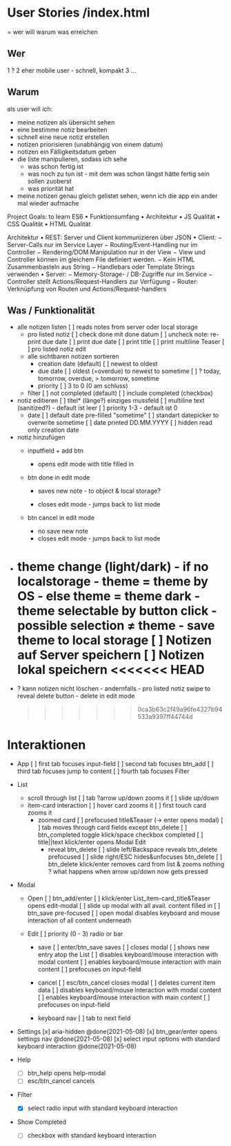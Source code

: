 # User Stories /index.html

= wer will warum was erreichen

## Wer

1 ?
2 eher mobile user - schnell, kompakt
3 ...

## Warum

als user will ich:

- meine notizen als übersicht sehen
- eine bestimme notiz bearbeiten
- schnell eine neue notiz erstellen
- notizen priorisieren (unabhängig von einem datum)
- notizen ein Fälligkeitsdatum geben
- die liste manipulieren, sodass ich sehe
  - was schon fertig ist
  - was noch zu tun ist - mit dem was schon längst hätte fertig sein sollen zuoberst
  - was priorität hat
- meine notizen genau gleich gelistet sehen, wenn ich die app ein ander mal wieder aufmache

Project Goals:
to learn ES6
• Funktionsumfang
• Architektur
• JS Qualität
• CSS Qualität
• HTML Qualität

Architektur
• REST: Server und Client kommunizieren über JSON
• Client:
− Server-Calls nur im Service Layer
− Routing/Event-Handling nur im Controller
− Rendering/DOM Manipulation nur in der View
− View und Controller können im gleichem File definiert werden.
− Kein HTML Zusammenbasteln aus String
− Handlebars oder Template Strings verwenden
• Server:
− Memory-Storage- / DB-Zugriffe nur im Service
− Controller stellt Actions/Request-Handlers zur Verfügung
− Router: Verknüpfung von Routen und Actions/Request-handlers

## Was / Funktionalität

- alle notizen listen
  [ ] reads notes from server oder local storage
  - pro listed notiz
    [ ] check done mit done datum
    [ ] uncheck note: re-print due date
    [ ] print due date
    [ ] print title
    [ ] print multiline Teaser
    [ ] pro listed notiz edit
  - alle sichtbaren notizen sortieren
    - creation date (default)
      [ ] newest to oldest
    - due date
      [ ] oldest (=overdue) to newest to sometime
      [ ] ? today, tomorrow, overdue, > tomorrow, sometime
    - priority
      [ ] 3 to 0 (0 am schluss)
  - filter
    [ ] not completed (default)
    [ ] include completed (checkbox)
- notiz editieren
  [ ] titel\* (länge?) einziges mussfeld
  [ ] multiline text (sanitized?) - default ist leer
  [ ] priority 1-3 - default ist 0
  - date
    [ ] default date pre-filled "sometime"
    [ ] standart datepicker to overwrite sometime
    [ ] date printed DD.MM.YYYY
    [ ] hidden read only creation date
- notiz hinzufügen
  - inputfield + add btn
    - opens edit mode with title filled in
  - btn done in edit mode

    - saves new note - to object & local storage?

    - closes edit mode - jumps back to list mode

  - btn cancel in edit mode
    - no save new note
    - closes edit mode - jumps back to list mode
- theme change (light/dark) - if no localstorage - theme = theme by OS - else theme = theme dark - theme selectable by button click - possible selection ≠ theme - save theme to local storage
  [ ] Notizen auf Server speichern
  [ ] Notizen lokal speichern
  <<<<<<< HEAD
  =======
- ? kann notizen nicht löschen - andernfalls - pro listed notiz swipe to reveal delete button - delete in edit mode
  > > > > > > > 0ca3b63c2f49a96fe4327b94533a9397ff44744d

# Interaktionen

- App
  [ ] first tab focuses input-field
  [ ] second tab focuses btn_add
  [ ] third tab focuses jump to content
  [ ] fourth tab focuses Filter
- List
  - scroll through list
    [ ] tab ?arrow up/down zooms it
    [ ] slide up/down
  - item-card interaction
    [ ] hover card zooms it
    [ ] first touch card zooms it
    - zoomed card
      [ ] prefocused title&Teaser (-> enter opens modal)
      [ ] tab moves through card fields except btn_delete
      [ ] btn_completed toggle klick/space checkbox completed
      [ ] title||text klick/enter opens Modal Edit
      - reveal btn_delete
        [ ] slide left/Backspace reveals btn_delete prefocused
        [ ] slide right/ESC hides&unfocuses btn_delete
        [ ] btn_delete klick/enter removes card from list & zooms nothing
        ? what happens when arrow up/down now gets pressed
- Modal

  - Open
    [ ] btn_add/enter
    [ ] klick/enter List_item-card_title&Teaser opens edit-modal
    [ ] slide up modal with all avail. content filled in
    [ ] btn_save pre-focused
    [ ] open modal disables keyboard and mouse interaction of all content underneath
  - Edit
    [ ] priority (0 - 3) radio or bar

    - save
      [ ] enter/btn_save saves
      [ ] closes modal
      [ ] shows new entry atop the List
      [ ] disables keyboard/mouse interaction with modal content
      [ ] enables keyboard/mouse interaction with main content
      [ ] prefocuses on input-field
    - cancel
      [ ] esc/btn_cancel closes modal
      [ ] deletes current item data
      [ ] disables keyboard/mouse interaction with modal content
      [ ] enables keyboard/mouse interaction with main content
      [ ] prefocuses on input-field

    - keyboard nav
      [ ] tab to next field

- Settings
  [x] aria-hidden @done(2021-05-08)
  [x] btn_gear/enter opens settings nav @done(2021-05-08)
  [x] select input options with standard keyboard interaction @done(2021-05-08)
- Help
  - [ ] btn_help opens help-modal
  - [ ] esc/btn_cancel cancels
- Filter
  - [x] select radio input with standard keyboard interaction
- Show Completed
  - [ ] checkbox with standard keyboard interaction
